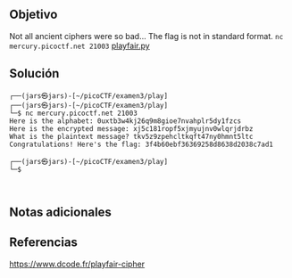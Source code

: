## Objetivo
Not all ancient ciphers were so bad... The flag is not in standard format. `nc mercury.picoctf.net 21003` [playfair.py](https://mercury.picoctf.net/static/3329978ea3a249ef44d929b41afc5370/playfair.py)
## Solución
```
┌──(jars㉿jars)-[~/picoCTF/examen3/play]
┌──(jars㉿jars)-[~/picoCTF/examen3/play]
└─$ nc mercury.picoctf.net 21003
Here is the alphabet: 0uxtb3w4kj26q9m8gioe7nvahplr5dy1fzcs
Here is the encrypted message: xj5c181ropf5xjmyujnv0wlqrjdrbz
What is the plaintext message? tkv5z9zpehcltkqft47ny0hmnt5ltc
Congratulations! Here's the flag: 3f4b60ebf36369258d8638d2038c7ad1
                                                                                                                                                                                                                                           
┌──(jars㉿jars)-[~/picoCTF/examen3/play]
└─$ 



```
## Notas adicionales
## Referencias 
https://www.dcode.fr/playfair-cipher